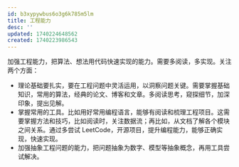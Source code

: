 ```yaml
---
id: b3xypywbus6o3g6k785m5lm
title: 工程能力
desc: ''
updated: 1740224648562
created: 1740223986543
---
```


加强工程能力，把算法、想法用代码快速实现的能力。需要多阅读，多实现。关注两个方面：
- 理论基础要扎实，要在工程问题中灵活运用，以洞察问题关键。需要掌握基础知识，常用的算法，经典的论文、博客和文章。多阅读思考，窥探细节，加深印象，提出见解。
- 掌握常用的工具。比如用好常用编程语言，能够有阅读和梳理工程项目。这需要掌握方法和技巧，比如阅读时，关注数据流；再比如，从文档了解各个模块之间关系。通过多尝试 LeetCode，开源项目，提升编程能力，能够正确实现，快速实现。
- 加强抽象工程问题的能力，把问题抽象为数字、模型等抽象概念，再用工具尝试解决。